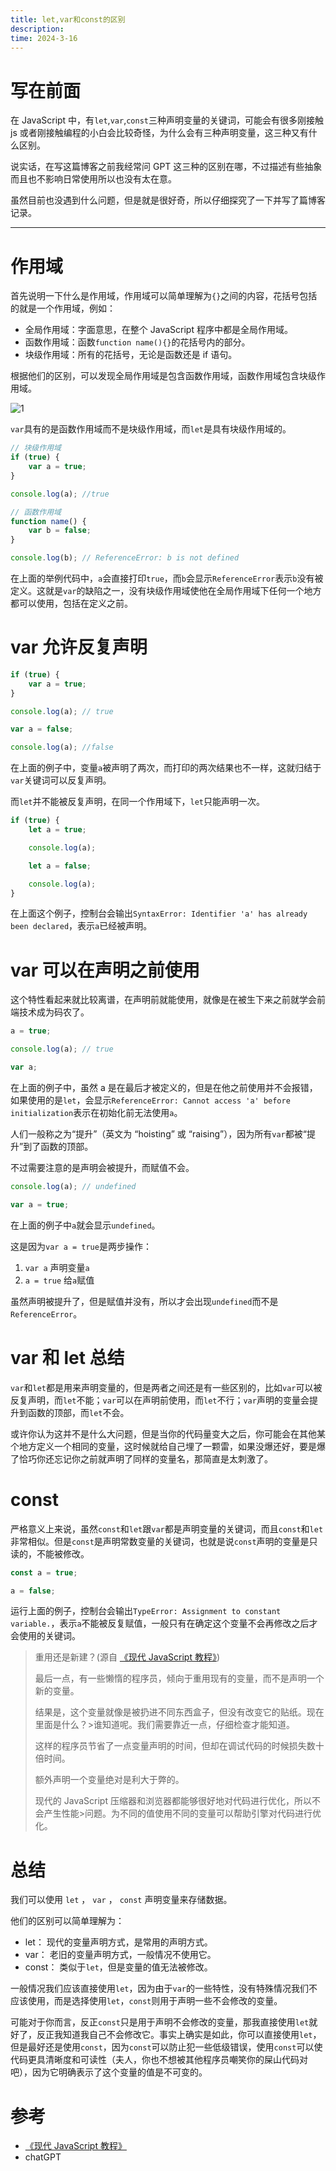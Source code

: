 ```yaml
---
title: let,var和const的区别
description:
time: 2024-3-16
---
```


# 写在前面

在 JavaScript 中，有`let`,`var`,`const`三种声明变量的关键词，可能会有很多刚接触 js 或者刚接触编程的小白会比较奇怪，为什么会有三种声明变量，这三种又有什么区别。

说实话，在写这篇博客之前我经常问 GPT 这三种的区别在哪，不过描述有些抽象而且也不影响日常使用所以也没有太在意。

虽然目前也没遇到什么问题，但是就是很好奇，所以仔细探究了一下并写了篇博客记录。

---

# 作用域

首先说明一下什么是作用域，作用域可以简单理解为`{}`之间的内容，花括号包括的就是一个作用域，例如：

-   全局作用域：字面意思，在整个 JavaScript 程序中都是全局作用域。
-   函数作用域：函数`function name(){}`的花括号内的部分。
-   块级作用域：所有的花括号，无论是函数还是 if 语句。

根据他们的区别，可以发现全局作用域是包含函数作用域，函数作用域包含块级作用域。

![1](/image/letvarconst/1.webp)

`var`具有的是函数作用域而不是块级作用域，而`let`是具有块级作用域的。

```javascript
// 块级作用域
if (true) {
	var a = true;
}

console.log(a); //true

// 函数作用域
function name() {
	var b = false;
}

console.log(b); // ReferenceError: b is not defined
```

在上面的举例代码中，`a`会直接打印`true`，而`b`会显示`ReferenceError`表示`b`没有被定义。这就是`var`的缺陷之一，没有块级作用域使他在全局作用域下任何一个地方都可以使用，包括在定义之前。

# var 允许反复声明

```javascript
if (true) {
	var a = true;
}

console.log(a); // true

var a = false;

console.log(a); //false
```

在上面的例子中，变量`a`被声明了两次，而打印的两次结果也不一样，这就归结于`var`关键词可以反复声明。

而`let`并不能被反复声明，在同一个作用域下，`let`只能声明一次。

```javascript
if (true) {
	let a = true;

	console.log(a);

	let a = false;

	console.log(a);
}
```

在上面这个例子，控制台会输出`SyntaxError: Identifier 'a' has already been declared`，表示`a`已经被声明。

# var 可以在声明之前使用

这个特性看起来就比较离谱，在声明前就能使用，就像是在被生下来之前就学会前端技术成为码农了。

```javascript
a = true;

console.log(a); // true

var a;
```

在上面的例子中，虽然 a 是在最后才被定义的，但是在他之前使用并不会报错，如果使用的是`let`，会显示`ReferenceError: Cannot access 'a' before initialization`表示在初始化前无法使用`a`。

人们一般称之为“提升”（英文为 “hoisting” 或 “raising”），因为所有`var`都被“提升”到了函数的顶部。

不过需要注意的是声明会被提升，而赋值不会。

```javascript
console.log(a); // undefined

var a = true;
```

在上面的例子中`a`就会显示`undefined`。

这是因为`var a = true`是两步操作：

1. `var a` 声明变量`a`
2. `a = true` 给`a`赋值

虽然声明被提升了，但是赋值并没有，所以才会出现`undefined`而不是`ReferenceError`。

# var 和 let 总结

`var`和`let`都是用来声明变量的，但是两者之间还是有一些区别的，比如`var`可以被反复声明，而`let`不能；`var`可以在声明前使用，而`let`不行；`var`声明的变量会提升到函数的顶部，而`let`不会。

或许你认为这并不是什么大问题，但是当你的代码量变大之后，你可能会在其他某个地方定义一个相同的变量，这时候就给自己埋了一颗雷，如果没爆还好，要是爆了恰巧你还忘记你之前就声明了同样的变量名，那简直是太刺激了。

# const

严格意义上来说，虽然`const`和`let`跟`var`都是声明变量的关键词，而且`const`和`let`非常相似。但是`const`是声明常数变量的关键词，也就是说`const`声明的变量是只读的，不能被修改。

```javascript
const a = true;

a = false;
```

运行上面的例子，控制台会输出`TypeError: Assignment to constant variable.`，表示`a`不能被反复赋值，一般只有在确定这个变量不会再修改之后才会使用的关键词。

> 重用还是新建？(源自 [《现代 JavaScript 教程》](https://zh.javascript.info/variables#zheng-que-ming-ming-bian-liang))
>
> 最后一点，有一些懒惰的程序员，倾向于重用现有的变量，而不是声明一个新的变量。
>
> 结果是，这个变量就像是被扔进不同东西盒子，但没有改变它的贴纸。现在里面是什么？>谁知道呢。我们需要靠近一点，仔细检查才能知道。
>
> 这样的程序员节省了一点变量声明的时间，但却在调试代码的时候损失数十倍时间。
>
> 额外声明一个变量绝对是利大于弊的。
>
> 现代的 JavaScript 压缩器和浏览器都能够很好地对代码进行优化，所以不会产生性能>问题。为不同的值使用不同的变量可以帮助引擎对代码进行优化。

# 总结

我们可以使用 `let` ， `var` ， `const` 声明变量来存储数据。

他们的区别可以简单理解为：

-   let： 现代的变量声明方式，是常用的声明方式。
-   var： 老旧的变量声明方式，一般情况不使用它。
-   const： 类似于`let`，但是变量的值无法被修改。

一般情况我们应该直接使用`let`，因为由于`var`的一些特性，没有特殊情况我们不应该使用，而是选择使用`let`，`const`则用于声明一些不会修改的变量。

可能对于你而言，反正`const`只是用于声明不会修改的变量，那我直接使用`let`就好了，反正我知道我自己不会修改它。事实上确实是如此，你可以直接使用`let`，但是最好还是使用`const`，因为`const`可以防止犯一些低级错误，使用`const`可以使代码更具清晰度和可读性（夫人，你也不想被其他程序员嘲笑你的屎山代码对吧），因为它明确表示了这个变量的值是不可变的。

# 参考

-   [《现代 JavaScript 教程》](https://chat.openai.com/)
-   chatGPT
